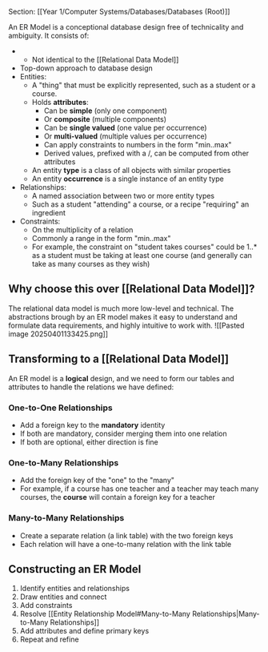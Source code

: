 Section: [[Year 1/Computer Systems/Databases/Databases (Root)]]

An ER Model is a conceptional database design free of technicality and ambiguity. It consists of:

- - Not identical to the [[Relational Data Model]]
- Top-down approach to database design
- Entities:
	- A "thing" that must be explicitly represented, such as a student or a course.
	- Holds **attributes**:
		- Can be **simple** (only one component)
		- Or **composite** (multiple components)
		- Can be **single valued** (one value per occurrence)
		- Or **multi-valued** (multiple values per occurrence)
		- Can apply constraints to numbers in the form "min..max"
		- Derived values, prefixed with a /, can be computed from other attributes
	- An entity **type** is a class of all objects with similar properties
	- An entity **occurrence** is a single instance of an entity type
- Relationships:
	- A named association between two or more entity types
	- Such as a student "attending" a course, or a recipe "requiring" an ingredient
- Constraints:
	- On the multiplicity of a relation
	- Commonly a range in the form "min..max"
	- For example, the constraint on "student takes courses" could be 1..* as a student must be taking at least one course (and generally can take as many courses as they wish)
## Why choose this over [[Relational Data Model]]?

The relational data model is much more low-level and technical. The abstractions brough by an ER model makes it easy to understand and formulate data requirements, and highly intuitive to work with.
![[Pasted image 20250401133425.png]]
## Transforming to a [[Relational Data Model]]

An ER model is a **logical** design, and we need to form our tables and attributes to handle the relations we have defined:
### One-to-One Relationships

- Add a foreign key to the **mandatory** identity
- If both are mandatory, consider merging them into one relation
- If both are optional, either direction is fine
### One-to-Many Relationships

- Add the foreign key of the "one" to the "many"
- For example, if a course has one teacher and a teacher may teach many courses, the **course** will contain a foreign key for a teacher
### Many-to-Many Relationships

- Create a separate relation (a link table) with the two foreign keys
- Each relation will have a one-to-many relation with the link table
## Constructing an ER Model

1. Identify entities and relationships
2. Draw entities and connect
3. Add constraints
4. Resolve [[Entity Relationship Model#Many-to-Many Relationships|Many-to-Many Relationships]]
5. Add attributes and define primary keys
6. Repeat and refine